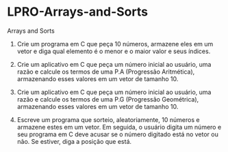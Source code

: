 # LPRO-Arrays-and-Sorts
Arrays and Sorts

01. Crie um programa em C que peça 10 números, armazene eles em um vetor e diga qual elemento é o menor e o maior valor e seus índices.

03. Crie um aplicativo em C que peça um número inicial ao usuário, uma razão e calcule os termos de uma P.A (Progressão Aritmética), armazenando esses valores em um vetor de tamanho 10.

04. Crie um aplicativo em C que peça um número inicial ao usuário, uma razão e calcule os termos de uma P.G (Progressão Geométrica), armazenando esses valores em um vetor de tamanho 10.

05. Escreve um programa que sorteio, aleatoriamente, 10 números e armazene estes em um vetor.
Em seguida, o usuário digita um número e seu programa em C deve acusar se o número digitado está no vetor ou não. Se estiver, diga a posição que está.
